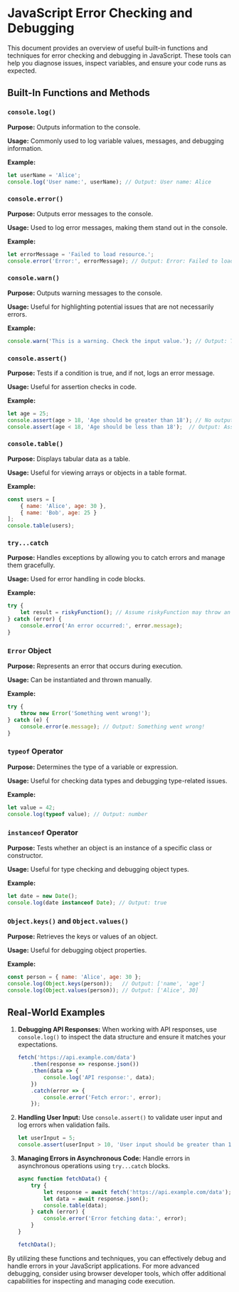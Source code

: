 
# JavaScript Error Checking and Debugging

This document provides an overview of useful built-in functions and techniques for error checking and debugging in JavaScript. These tools can help you diagnose issues, inspect variables, and ensure your code runs as expected.

## Built-In Functions and Methods

### `console.log()`

**Purpose:** Outputs information to the console.

**Usage:** Commonly used to log variable values, messages, and debugging information.

**Example:**

```javascript
let userName = 'Alice';
console.log('User name:', userName); // Output: User name: Alice
```

### `console.error()`

**Purpose:** Outputs error messages to the console.

**Usage:** Used to log error messages, making them stand out in the console.

**Example:**

```javascript
let errorMessage = 'Failed to load resource.';
console.error('Error:', errorMessage); // Output: Error: Failed to load resource.
```

### `console.warn()`

**Purpose:** Outputs warning messages to the console.

**Usage:** Useful for highlighting potential issues that are not necessarily errors.

**Example:**

```javascript
console.warn('This is a warning. Check the input value.'); // Output: This is a warning. Check the input value.
```

### `console.assert()`

**Purpose:** Tests if a condition is true, and if not, logs an error message.

**Usage:** Useful for assertion checks in code.

**Example:**

```javascript
let age = 25;
console.assert(age > 18, 'Age should be greater than 18'); // No output, condition is true
console.assert(age < 18, 'Age should be less than 18');  // Output: Assertion failed: Age should be less than 18
```

### `console.table()`

**Purpose:** Displays tabular data as a table.

**Usage:** Useful for viewing arrays or objects in a table format.

**Example:**

```javascript
const users = [
    { name: 'Alice', age: 30 },
    { name: 'Bob', age: 25 }
];
console.table(users);
```

### `try...catch`

**Purpose:** Handles exceptions by allowing you to catch errors and manage them gracefully.

**Usage:** Used for error handling in code blocks.

**Example:**

```javascript
try {
    let result = riskyFunction(); // Assume riskyFunction may throw an error
} catch (error) {
    console.error('An error occurred:', error.message);
}
```

### `Error` Object

**Purpose:** Represents an error that occurs during execution.

**Usage:** Can be instantiated and thrown manually.

**Example:**

```javascript
try {
    throw new Error('Something went wrong!');
} catch (e) {
    console.error(e.message); // Output: Something went wrong!
}
```

### `typeof` Operator

**Purpose:** Determines the type of a variable or expression.

**Usage:** Useful for checking data types and debugging type-related issues.

**Example:**

```javascript
let value = 42;
console.log(typeof value); // Output: number
```

### `instanceof` Operator

**Purpose:** Tests whether an object is an instance of a specific class or constructor.

**Usage:** Useful for type checking and debugging object types.

**Example:**

```javascript
let date = new Date();
console.log(date instanceof Date); // Output: true
```

### `Object.keys()` and `Object.values()`

**Purpose:** Retrieves the keys or values of an object.

**Usage:** Useful for debugging object properties.

**Example:**

```javascript
const person = { name: 'Alice', age: 30 };
console.log(Object.keys(person));   // Output: ['name', 'age']
console.log(Object.values(person)); // Output: ['Alice', 30]
```

## Real-World Examples

1. **Debugging API Responses:**
   When working with API responses, use `console.log()` to inspect the data structure and ensure it matches your expectations.

   ```javascript
   fetch('https://api.example.com/data')
       .then(response => response.json())
       .then(data => {
           console.log('API response:', data);
       })
       .catch(error => {
           console.error('Fetch error:', error);
       });
   ```

2. **Handling User Input:**
   Use `console.assert()` to validate user input and log errors when validation fails.

   ```javascript
   let userInput = 5;
   console.assert(userInput > 10, 'User input should be greater than 10');
   ```

3. **Managing Errors in Asynchronous Code:**
   Handle errors in asynchronous operations using `try...catch` blocks.

   ```javascript
   async function fetchData() {
       try {
           let response = await fetch('https://api.example.com/data');
           let data = await response.json();
           console.table(data);
       } catch (error) {
           console.error('Error fetching data:', error);
       }
   }

   fetchData();
   ```

By utilizing these functions and techniques, you can effectively debug and handle errors in your JavaScript applications. For more advanced debugging, consider using browser developer tools, which offer additional capabilities for inspecting and managing code execution.
